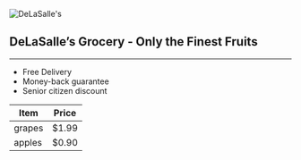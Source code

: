 
![DeLaSalle's](https://home.manhattan.edu/~marc.waldman/images/dls.png)
## DeLaSalle’s Grocery - Only the Finest Fruits
---



- Free Delivery
- Money-back guarantee
- Senior citizen discount

| Item | Price |
|------|-------|
|grapes| $1.99 |
|apples| $0.90 |
